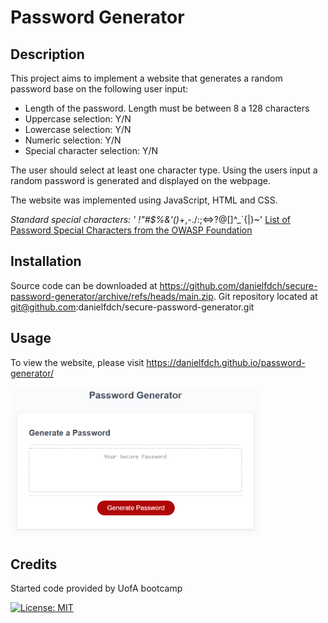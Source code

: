 
# Password Generator

## Description

This project aims to implement a website that generates a random password base on the following user input:

* Length of the password. Length must be between 8 a 128 characters
* Uppercase selection: Y/N
* Lowercase selection: Y/N
* Numeric selection: Y/N
* Special character selection: Y/N  

The user should select at least one character type. Using the users input a random password is generated and displayed on the webpage.

The website was implemented using JavaScript, HTML and CSS.

*Standard special characters: ' !"#$%&'()*+,-./:;<=>?@[\]^_`{|}~'
<a href="https://www.owasp.org/index.php/Password_special_characters">List of Password Special Characters from the OWASP Foundation</a>

## Installation
Source code can be downloaded at https://github.com/danielfdch/secure-password-generator/archive/refs/heads/main.zip.
Git repository located at git@github.com:danielfdch/secure-password-generator.git 

## Usage
To view the website, please visit https://danielfdch.github.io/password-generator/

<img src="./assets/images/website.PNG" width="400" />

## Credits

Started code provided by UofA bootcamp

[![License: MIT](https://img.shields.io/badge/License-MIT-yellow.svg)](https://opensource.org/licenses/MIT)


<!-- 
User Story
AS AN employee with access to sensitive data
I WANT to randomly generate a password that meets certain criteria
SO THAT I can create a strong password that provides greater security

Acceptance Criteria
GIVEN I need a new, secure password
WHEN I click the button to generate a password
THEN I am presented with a series of prompts for password criteria
WHEN prompted for password criteria
THEN I select which criteria to include in the password
WHEN prompted for the length of the password
THEN I choose a length of at least 8 characters and no more than 128 characters
WHEN asked for character types to include in the password
THEN I confirm whether or not to include lowercase, uppercase, numeric, and/or special characters
WHEN I answer each prompt
THEN my input should be validated and at least one character type should be selected
WHEN all prompts are answered
THEN a password is generated that matches the selected criteria
WHEN the password is generated
THEN the password is either displayed in an alert or written to the page -->
